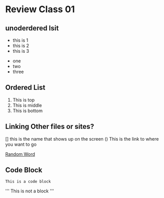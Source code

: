 # Review Class 01

## unoderdered lsit
- this is 1 
- this is 2
- this is 3

* one
* two 
* three

## Ordered List
1. This is top
1. This is middle
1. This is bottom 

## Linking Other files or sites?
[]()
[]
this is the name that shows up on the screen
()
This is the link to where you want to go 

[Random Word](http://starwars.com/)

## Code Block 

```
This is a code block
```

'''
This is not a block
'''


